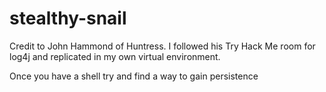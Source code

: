 # stealthy-snail
Credit to John Hammond of Huntress.  I followed his Try Hack Me room for log4j and replicated in my own virtual environment.

Once you have a shell try and find a way to gain persistence
